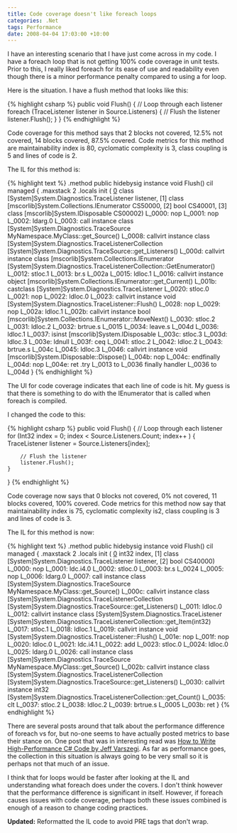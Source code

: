 ```yaml
---
title: Code coverage doesn't like foreach loops
categories: .Net
tags: Performance
date: 2008-04-04 17:03:00 +10:00
---
```


I have an interesting scenario that I have just come across in my code. I have a foreach loop that is not getting 100% code coverage in unit tests. Prior to this, I really liked foreach for its ease of use and readability even though there is a minor performance penalty compared to using a for loop.

Here is the situation. I have a flush method that looks like this:

<!--more-->

{% highlight csharp %}
public void Flush()
{
    // Loop through each listener
    foreach (TraceListener listener in Source.Listeners)
    {
        // Flush the listener
        listener.Flush();
    }
}
{% endhighlight %}

Code coverage for this method says that 2 blocks not covered, 12.5% not covered, 14 blocks covered, 87.5% covered. Code metrics for this method are maintainability index is 80, cyclomatic complexity is 3, class coupling is 5 and lines of code is 2.

The IL for this method is:

{% highlight text %}
.method public hidebysig instance void Flush() cil managed
{
    .maxstack 2
    .locals init (
        [0] class [System]System.Diagnostics.TraceListener listener,
        [1] class [mscorlib]System.Collections.IEnumerator CS$5$0000,
        [2] bool CS$4$0001,
        [3] class [mscorlib]System.IDisposable CS$0$0002)
    L_0000: nop 
    L_0001: nop
    L_0002: ldarg.0
    L_0003: call instance class [System]System.Diagnostics.TraceSource MyNamespace.MyClass::get_Source()
    L_0008: callvirt instance class [System]System.Diagnostics.TraceListenerCollection [System]System.Diagnostics.TraceSource::get_Listeners()
    L_000d: callvirt instance class [mscorlib]System.Collections.IEnumerator [System]System.Diagnostics.TraceListenerCollection::GetEnumerator()
    L_0012: stloc.1 
    L_0013: br.s L_002a
    L_0015: ldloc.1 
    L_0016: callvirt instance object [mscorlib]System.Collections.IEnumerator::get_Current()
    L_001b: castclass [System]System.Diagnostics.TraceListener
    L_0020: stloc.0 
    L_0021: nop 
    L_0022: ldloc.0 
    L_0023: callvirt instance void [System]System.Diagnostics.TraceListener::Flush()
    L_0028: nop 
    L_0029: nop 
    L_002a: ldloc.1 
    L_002b: callvirt instance bool [mscorlib]System.Collections.IEnumerator::MoveNext()
    L_0030: stloc.2 
    L_0031: ldloc.2 
    L_0032: brtrue.s L_0015
    L_0034: leave.s L_004d
    L_0036: ldloc.1 
    L_0037: isinst [mscorlib]System.IDisposable
    L_003c: stloc.3 
    L_003d: ldloc.3 
    L_003e: ldnull 
    L_003f: ceq 
    L_0041: stloc.2 
    L_0042: ldloc.2 
    L_0043: brtrue.s L_004c
    L_0045: ldloc.3 
    L_0046: callvirt instance void [mscorlib]System.IDisposable::Dispose()
    L_004b: nop 
    L_004c: endfinally 
    L_004d: nop 
    L_004e: ret 
    .try L_0013 to L_0036 finally handler L_0036 to L_004d
}
{% endhighlight %}

The UI for code coverage indicates that each line of code is hit. My guess is that there is something to do with the IEnumerator that is called when foreach is compiled.

I changed the code to this:

{% highlight csharp %}
public void Flush()
{
    // Loop through each listener
    for (Int32 index = 0; index < Source.Listeners.Count; index++ )
    {
        TraceListener listener = Source.Listeners[index];
    
        // Flush the listener
        listener.Flush();
    }
}
{% endhighlight %}

Code coverage now says that 0 blocks not covered, 0% not covered, 11 blocks covered, 100% covered. Code metrics for this method now say that maintainability index is 75, cyclomatic complexity is2, class coupling is 3 and lines of code is 3.

The IL for this method is now:

{% highlight text %}
.method public hidebysig instance void Flush() cil managed
{
    .maxstack 2
    .locals init (
        [0] int32 index,
        [1] class [System]System.Diagnostics.TraceListener listener,
        [2] bool CS$4$0000)
    L_0000: nop 
    L_0001: ldc.i4.0 
    L_0002: stloc.0 
    L_0003: br.s L_0024
    L_0005: nop 
    L_0006: ldarg.0 
    L_0007: call instance class [System]System.Diagnostics.TraceSource MyNamespace.MyClass::get_Source()
    L_000c: callvirt instance class [System]System.Diagnostics.TraceListenerCollection [System]System.Diagnostics.TraceSource::get_Listeners()
    L_0011: ldloc.0 
    L_0012: callvirt instance class [System]System.Diagnostics.TraceListener [System]System.Diagnostics.TraceListenerCollection::get_Item(int32)
    L_0017: stloc.1 
    L_0018: ldloc.1 
    L_0019: callvirt instance void [System]System.Diagnostics.TraceListener::Flush()
    L_001e: nop 
    L_001f: nop 
    L_0020: ldloc.0 
    L_0021: ldc.i4.1 
    L_0022: add 
    L_0023: stloc.0 
    L_0024: ldloc.0 
    L_0025: ldarg.0 
    L_0026: call instance class [System]System.Diagnostics.TraceSource MyNamespace.MyClass::get_Source()
    L_002b: callvirt instance class [System]System.Diagnostics.TraceListenerCollection [System]System.Diagnostics.TraceSource::get_Listeners()
    L_0030: callvirt instance int32 [System]System.Diagnostics.TraceListenerCollection::get_Count()
    L_0035: clt 
    L_0037: stloc.2 
    L_0038: ldloc.2 
    L_0039: brtrue.s L_0005
    L_003b: ret
}
{% endhighlight %}

There are several posts around that talk about the performance difference of foreach vs for, but no-one seems to have actually posted metrics to base their stance on. One post that was in interesting read was [How to Write High-Performance C# Code by Jeff Varszegi][0]. As far as performance goes, the collection in this situation is always going to be very small so it is perhaps not that much of an issue.

I think that for loops would be faster after looking at the IL and understanding what foreach does under the covers. I don't think however that the performance difference is significant in itself. However, if foreach causes issues with code coverage, perhaps both these issues combined is enough of a reason to change coding practices.

**Updated:** Reformatted the IL code to avoid PRE tags that don't wrap.

[0]: http://dotnet.sys-con.com/read/46342.htm
